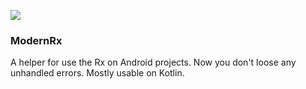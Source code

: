 [![](https://jitpack.io/v/SunnyDayDev/ModernRx.svg)](https://jitpack.io/#SunnyDayDev/ModernRx)
### ModernRx
A helper for use the Rx on Android projects. Now you don't loose any unhandled errors.
Mostly usable on Kotlin.